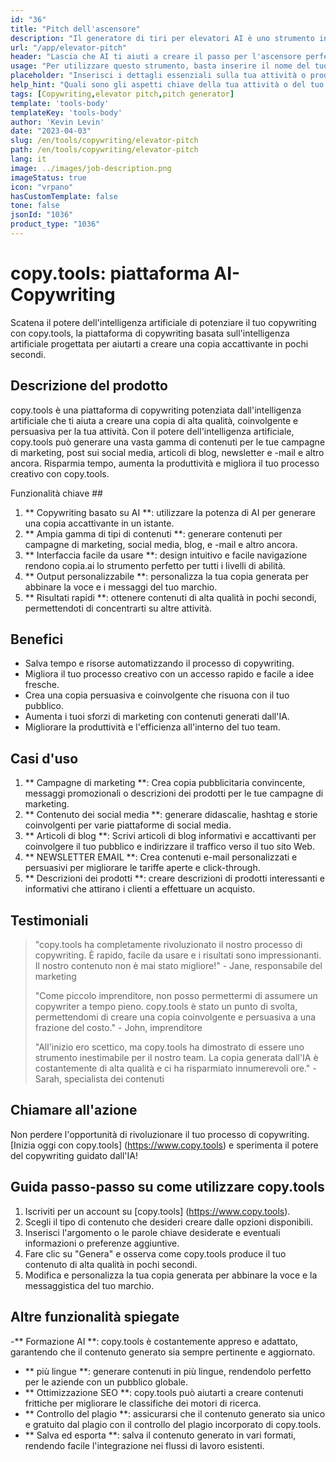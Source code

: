 ```yaml
---
id: "36"
title: "Pitch dell'ascensore"
description: "Il generatore di tiri per elevatori AI è uno strumento innovativo che utilizza l'intelligenza artificiale per creare piazzole persuasive e accattivanti per ascensori per la tua attività, prodotto o servizio.  Immagina potenziali clienti o investitori con un tono conciso e coinvolgente che evidenzia gli aspetti chiave della tua offerta, facendolo risaltare dalla concorrenza."
url: "/app/elevator-pitch"
header: "Lascia che AI ​​ti aiuti a creare il passo per l'ascensore perfetto per la tua attività o prodotto."
usage: "Per utilizzare questo strumento, basta inserire il nome del tuo business, le caratteristiche chiave e il pubblico di destinazione.  Questo generatore di intelligenza artificiale creerà quindi un tono di ascensore ben realizzato, conciso e persuasivo che evidenzia i punti di forza unici della tua attività o del tuo prodotto."
placeholder: "Inserisci i dettagli essenziali sulla tua attività o prodotto, ad es. Nome aziendale, caratteristiche chiave, pubblico di destinazione, ecc."
help_hint: "Quali sono gli aspetti chiave della tua attività o del tuo prodotto su cui vuoi concentrarti?  Inserisci alcune parole chiave relative a questi aspetti e la nostra intelligenza artificiale creerà un tono di ascensore coinvolgente in base al tuo input."
tags: [Copywriting,elevator pitch,pitch generator]
template: 'tools-body'
templateKey: 'tools-body'
author: 'Kevin Levin'
date: "2023-04-03"
slug: /en/tools/copywriting/elevator-pitch
path: /en/tools/copywriting/elevator-pitch
lang: it
image: ../images/job-description.png
imageStatus: true
icon: "vrpano"
hasCustomTemplate: false
tone: false
jsonId: "1036"
product_type: "1036"
---
```

# copy.tools: piattaforma AI-Copywriting

Scatena il potere dell'intelligenza artificiale di potenziare il tuo copywriting con copy.tools, la piattaforma di copywriting basata sull'intelligenza artificiale progettata per aiutarti a creare una copia accattivante in pochi secondi.

## Descrizione del prodotto

copy.tools è una piattaforma di copywriting potenziata dall'intelligenza artificiale che ti aiuta a creare una copia di alta qualità, coinvolgente e persuasiva per la tua attività.  Con il potere dell'intelligenza artificiale, copy.tools può generare una vasta gamma di contenuti per le tue campagne di marketing, post sui social media, articoli di blog, newsletter e -mail e altro ancora.  Risparmia tempo, aumenta la produttività e migliora il tuo processo creativo con copy.tools.

Funzionalità chiave ##

1. ** Copywriting basato su AI **: utilizzare la potenza di AI per generare una copia accattivante in un istante.
 2. ** Ampia gamma di tipi di contenuti **: generare contenuti per campagne di marketing, social media, blog, e -mail e altro ancora.
 3. ** Interfaccia facile da usare **: design intuitivo e facile navigazione rendono copia.ai lo strumento perfetto per tutti i livelli di abilità.
 4. ** Output personalizzabile **: personalizza la tua copia generata per abbinare la voce e i messaggi del tuo marchio.
 5. ** Risultati rapidi **: ottenere contenuti di alta qualità in pochi secondi, permettendoti di concentrarti su altre attività.

## Benefici

- Salva tempo e risorse automatizzando il processo di copywriting.
 - Migliora il tuo processo creativo con un accesso rapido e facile a idee fresche.
 - Crea una copia persuasiva e coinvolgente che risuona con il tuo pubblico.
 - Aumenta i tuoi sforzi di marketing con contenuti generati dall'IA.
 - Migliorare la produttività e l'efficienza all'interno del tuo team.

## Casi d'uso

1. ** Campagne di marketing **: Crea copia pubblicitaria convincente, messaggi promozionali o descrizioni dei prodotti per le tue campagne di marketing.
 2. ** Contenuto dei social media **: generare didascalie, hashtag e storie coinvolgenti per varie piattaforme di social media.
 3. ** Articoli di blog **: Scrivi articoli di blog informativi e accattivanti per coinvolgere il tuo pubblico e indirizzare il traffico verso il tuo sito Web.
 4. ** NEWSLETTER EMAIL **: Crea contenuti e-mail personalizzati e persuasivi per migliorare le tariffe aperte e click-through.
 5. ** Descrizioni dei prodotti **: creare descrizioni di prodotti interessanti e informativi che attirano i clienti a effettuare un acquisto.

## Testimoniali

> "copy.tools ha completamente rivoluzionato il nostro processo di copywriting. È rapido, facile da usare e i risultati sono impressionanti. Il nostro contenuto non è mai stato migliore!"  - Jane, responsabile del marketing
 >
 > "Come piccolo imprenditore, non posso permettermi di assumere un copywriter a tempo pieno. copy.tools è stato un punto di svolta, permettendomi di creare una copia coinvolgente e persuasiva a una frazione del costo."  - John, imprenditore
 >
 > "All'inizio ero scettico, ma copy.tools ha dimostrato di essere uno strumento inestimabile per il nostro team. La copia generata dall'IA è costantemente di alta qualità e ci ha risparmiato innumerevoli ore."  - Sarah, specialista dei contenuti

## Chiamare all'azione

Non perdere l'opportunità di rivoluzionare il tuo processo di copywriting.  [Inizia oggi con copy.tools] (https://www.copy.tools) e sperimenta il potere del copywriting guidato dall'IA!

## Guida passo-passo su come utilizzare copy.tools

1. Iscriviti per un account su [copy.tools] (https://www.copy.tools).
 2. Scegli il tipo di contenuto che desideri creare dalle opzioni disponibili.
 3. Inserisci l'argomento o le parole chiave desiderate e eventuali informazioni o preferenze aggiuntive.
 4. Fare clic su "Genera" e osserva come copy.tools produce il tuo contenuto di alta qualità in pochi secondi.
 5. Modifica e personalizza la tua copia generata per abbinare la voce e la messaggistica del tuo marchio.

## Altre funzionalità spiegate

-** Formazione AI **: copy.tools è costantemente appreso e adattato, garantendo che il contenuto generato sia sempre pertinente e aggiornato.
 - ** più lingue **: generare contenuti in più lingue, rendendolo perfetto per le aziende con un pubblico globale.
 - ** Ottimizzazione SEO **: copy.tools può aiutarti a creare contenuti frittiche per migliorare le classifiche dei motori di ricerca.
 - ** Controllo del plagio **: assicurarsi che il contenuto generato sia unico e gratuito dal plagio con il controllo del plagio incorporato di copy.tools.
 - ** Salva ed esporta **: salva il contenuto generato in vari formati, rendendo facile l'integrazione nei flussi di lavoro esistenti.
